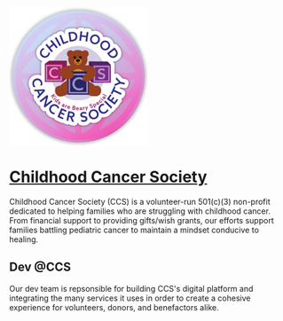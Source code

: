 <img align="center" width="250" height="250" src="https://github.com/ChildhoodCancerSociety/.github/blob/main/assets/logo/ccs-dev-logo.png?raw=true" />

# [Childhood Cancer Society](https://www.childhoodcancersociety.org)

Childhood Cancer Society (CCS) is a volunteer-run 501(c)(3) non-profit dedicated to helping families who are struggling with childhood cancer. From financial support to providing gifts/wish grants, our efforts support families battling pediatric cancer to maintain a mindset conducive to healing.

## Dev @CCS

Our dev team is repsonsible for building CCS's digital platform and integrating the many services it uses in order to create a cohesive experience for volunteers, donors, and benefactors alike.
